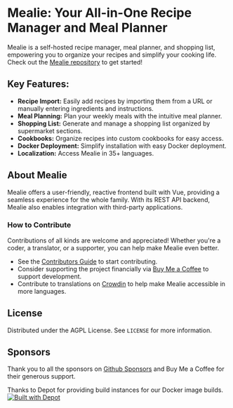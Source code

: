# Mealie: Your All-in-One Recipe Manager and Meal Planner

Mealie is a self-hosted recipe manager, meal planner, and shopping list, empowering you to organize your recipes and simplify your cooking life. Check out the [Mealie repository](https://github.com/mealie-recipes/mealie) to get started!

## Key Features:

*   **Recipe Import:** Easily add recipes by importing them from a URL or manually entering ingredients and instructions.
*   **Meal Planning:** Plan your weekly meals with the intuitive meal planner.
*   **Shopping List:** Generate and manage a shopping list organized by supermarket sections.
*   **Cookbooks:** Organize recipes into custom cookbooks for easy access.
*   **Docker Deployment:** Simplify installation with easy Docker deployment.
*   **Localization:** Access Mealie in 35+ languages.

## About Mealie

Mealie offers a user-friendly, reactive frontend built with Vue, providing a seamless experience for the whole family. With its REST API backend, Mealie also enables integration with third-party applications.

### How to Contribute

Contributions of all kinds are welcome and appreciated! Whether you're a coder, a translator, or a supporter, you can help make Mealie even better.

*   See the [Contributors Guide](https://nightly.mealie.io/contributors/developers-guide/code-contributions/) to start contributing.
*   Consider supporting the project financially via [Buy Me a Coffee](https://www.buymeacoffee.com/haykot) to support development.
*   Contribute to translations on [Crowdin](https://crowdin.com/project/mealie) to help make Mealie accessible in more languages.

## License

Distributed under the AGPL License. See `LICENSE` for more information.

## Sponsors

Thank you to all the sponsors on [Github Sponsors](https://github.com/sponsors/hay-kot) and Buy Me a Coffee for their generous support.

Thanks to Depot for providing build instances for our Docker image builds.
[![Built with Depot](https://depot.dev/badges/built-with-depot.svg)](https://depot.dev?utm_source=Mealie)